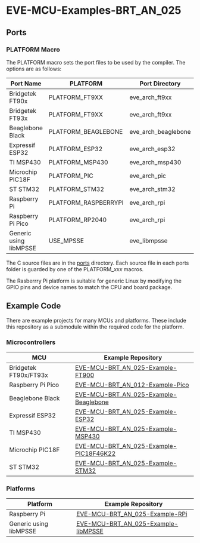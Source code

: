 # EVE-MCU-Examples-BRT_AN_025

## Ports

### PLATFORM Macro

The PLATFORM macro sets the port files to be used by the compiler. The options are as follows:

| Port Name | PLATFORM | Port Directory |
| --- | --- | --- |
|Bridgetek FT90x | PLATFORM_FT9XX | eve_arch_ft9xx |
|Bridgetek FT93x | PLATFORM_FT9XX | eve_arch_ft9xx |
|Beaglebone Black | PLATFORM_BEAGLEBONE | eve_arch_beaglebone |
|Expressif ESP32 | PLATFORM_ESP32 | eve_arch_esp32 |
|TI MSP430 | PLATFORM_MSP430 | eve_arch_msp430 |
|Microchip PIC18F | PLATFORM_PIC | eve_arch_pic |
|ST STM32 | PLATFORM_STM32 | eve_arch_stm32 |
|Raspberry Pi | PLATFORM_RASPBERRYPI | eve_arch_rpi |
|Raspberry Pi Pico | PLATFORM_RP2040 | eve_arch_rpi |
|Generic using libMPSSE | USE_MPSSE | eve_libmpsse |

The C source files are in the [ports](ports/) directory. Each source file in each ports folder is guarded by one of the PLATFORM_<i>xxx</i> macros.

The Rasberrry Pi platform is suitable for generic Linux by modifying the GPIO pins and device names to match the CPU and board package.

## Example Code

There are example projects for many MCUs and platforms. These include this repository as a submodule within the required code for the platform.

### Microcontrollers
| MCU | Example Repository |
| --- | --- |
|Bridgetek FT90x/FT93x | [EVE-MCU-BRT_AN_025-Example-FT900](https://github.com/ftdigdm/EVE-MCU-BRT_AN_025-Example-FT900) </td></tr>
|Raspberry Pi Pico | [EVE-MCU-BRT_AN_012-Example-Pico](https://github.com/ftdigdm/EVE-MCU-BRT_AN_012-Example-Pico) </td></tr>
|Beaglebone Black | [EVE-MCU-BRT_AN_025-Example-Beaglebone](https://github.com/ftdigdm/EVE-MCU-BRT_AN_025-Example-Beaglebone) </td></tr>
|Expressif ESP32 | [EVE-MCU-BRT_AN_025-Example-ESP32](https://github.com/ftdigdm/EVE-MCU-BRT_AN_025-Example-ESP32) </td></tr>
|TI MSP430 | [EVE-MCU-BRT_AN_025-Example-MSP430](https://github.com/ftdigdm/EVE-MCU-BRT_AN_025-Example-MSP430) </td></tr>
|Microchip PIC18F | [EVE-MCU-BRT_AN_025-Example-PIC18F46K22](https://github.com/ftdigdm/EVE-MCU-BRT_AN_025-Example-PIC18F46K22) </td></tr>
|ST STM32 | [EVE-MCU-BRT_AN_025-Example-STM32](https://github.com/ftdigdm/EVE-MCU-BRT_AN_025-Example-STM32) </td></tr>
</table>

### Platforms
| Platform | Example Repository |
| --- | --- |
|Raspberry Pi | [EVE-MCU-BRT_AN_025-Example-RPi](https://github.com/ftdigdm/EVE-MCU-BRT_AN_025-Example-RPi) </td></tr>
|Generic using libMPSSE | [EVE-MCU-BRT_AN_025-Example-libMPSSE](https://github.com/ftdigdm/EVE-MCU-BRT_AN_025-Example-libMPSSE) </td></tr>
